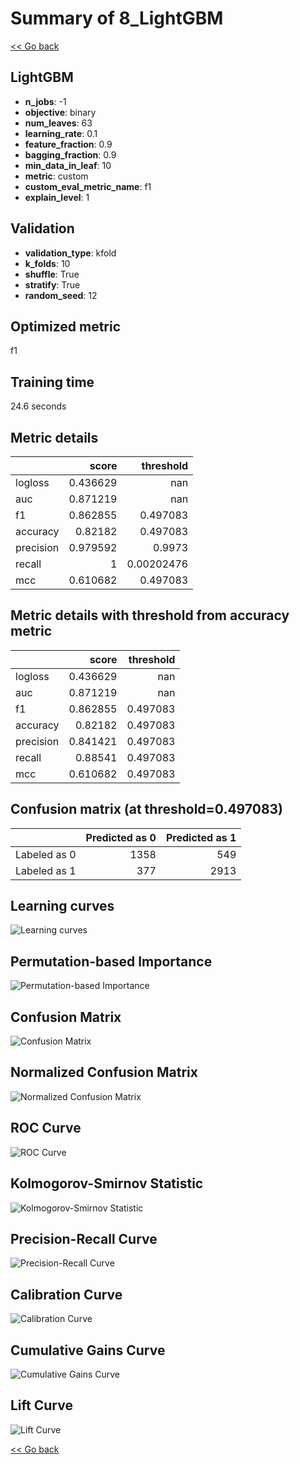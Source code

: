 # Summary of 8_LightGBM

[<< Go back](../README.md)


## LightGBM
- **n_jobs**: -1
- **objective**: binary
- **num_leaves**: 63
- **learning_rate**: 0.1
- **feature_fraction**: 0.9
- **bagging_fraction**: 0.9
- **min_data_in_leaf**: 10
- **metric**: custom
- **custom_eval_metric_name**: f1
- **explain_level**: 1

## Validation
 - **validation_type**: kfold
 - **k_folds**: 10
 - **shuffle**: True
 - **stratify**: True
 - **random_seed**: 12

## Optimized metric
f1

## Training time

24.6 seconds

## Metric details
|           |    score |    threshold |
|:----------|---------:|-------------:|
| logloss   | 0.436629 | nan          |
| auc       | 0.871219 | nan          |
| f1        | 0.862855 |   0.497083   |
| accuracy  | 0.82182  |   0.497083   |
| precision | 0.979592 |   0.9973     |
| recall    | 1        |   0.00202476 |
| mcc       | 0.610682 |   0.497083   |


## Metric details with threshold from accuracy metric
|           |    score |   threshold |
|:----------|---------:|------------:|
| logloss   | 0.436629 |  nan        |
| auc       | 0.871219 |  nan        |
| f1        | 0.862855 |    0.497083 |
| accuracy  | 0.82182  |    0.497083 |
| precision | 0.841421 |    0.497083 |
| recall    | 0.88541  |    0.497083 |
| mcc       | 0.610682 |    0.497083 |


## Confusion matrix (at threshold=0.497083)
|              |   Predicted as 0 |   Predicted as 1 |
|:-------------|-----------------:|-----------------:|
| Labeled as 0 |             1358 |              549 |
| Labeled as 1 |              377 |             2913 |

## Learning curves
![Learning curves](learning_curves.png)

## Permutation-based Importance
![Permutation-based Importance](permutation_importance.png)
## Confusion Matrix

![Confusion Matrix](confusion_matrix.png)


## Normalized Confusion Matrix

![Normalized Confusion Matrix](confusion_matrix_normalized.png)


## ROC Curve

![ROC Curve](roc_curve.png)


## Kolmogorov-Smirnov Statistic

![Kolmogorov-Smirnov Statistic](ks_statistic.png)


## Precision-Recall Curve

![Precision-Recall Curve](precision_recall_curve.png)


## Calibration Curve

![Calibration Curve](calibration_curve_curve.png)


## Cumulative Gains Curve

![Cumulative Gains Curve](cumulative_gains_curve.png)


## Lift Curve

![Lift Curve](lift_curve.png)



[<< Go back](../README.md)
